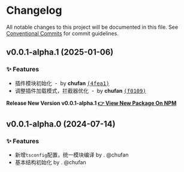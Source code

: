 # Changelog

All notable changes to this project will be documented in this file.
See [Conventional Commits](https://conventionalcommits.org) for commit guidelines.

## v0.0.1-alpha.1 (2025-01-06)

### ✨ Features

- 插件模块初始化 &nbsp;-&nbsp; by **chufan** [<samp>(4fea1)</samp>](https://github.com/142vip/core-x/commit/4fea167)
- 调整插件加载模式，拦截器优化 &nbsp;-&nbsp; by **chufan** [<samp>(f0109)</samp>](https://github.com/142vip/core-x/commit/f010944)

**Release New Version v0.0.1-alpha.1 [👉 View New Package On NPM](https://www.npmjs.com/package/@142vip/egg-axios)**

## v0.0.1-alpha.0 (2024-07-14)

### ✨ Features

- 新增`tsconfig`配置，统一模块编译 by . @chufan
- 基本结构初始化  by . @chufan

